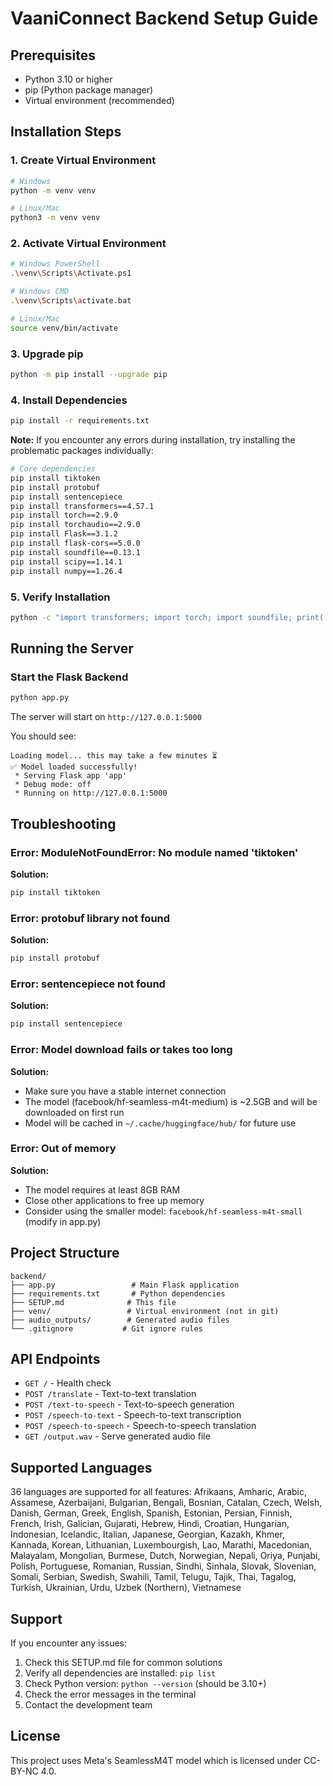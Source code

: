 # VaaniConnect Backend Setup Guide

## Prerequisites
- Python 3.10 or higher
- pip (Python package manager)
- Virtual environment (recommended)

## Installation Steps

### 1. Create Virtual Environment
```bash
# Windows
python -m venv venv

# Linux/Mac
python3 -m venv venv
```

### 2. Activate Virtual Environment
```bash
# Windows PowerShell
.\venv\Scripts\Activate.ps1

# Windows CMD
.\venv\Scripts\activate.bat

# Linux/Mac
source venv/bin/activate
```

### 3. Upgrade pip
```bash
python -m pip install --upgrade pip
```

### 4. Install Dependencies
```bash
pip install -r requirements.txt
```

**Note:** If you encounter any errors during installation, try installing the problematic packages individually:

```bash
# Core dependencies
pip install tiktoken
pip install protobuf
pip install sentencepiece
pip install transformers==4.57.1
pip install torch==2.9.0
pip install torchaudio==2.9.0
pip install Flask==3.1.2
pip install flask-cors==5.0.0
pip install soundfile==0.13.1
pip install scipy==1.14.1
pip install numpy==1.26.4
```

### 5. Verify Installation
```bash
python -c "import transformers; import torch; import soundfile; print('✅ All dependencies installed successfully!')"
```

## Running the Server

### Start the Flask Backend
```bash
python app.py
```

The server will start on `http://127.0.0.1:5000`

You should see:
```
Loading model... this may take a few minutes ⏳
✅ Model loaded successfully!
 * Serving Flask app 'app'
 * Debug mode: off
 * Running on http://127.0.0.1:5000
```

## Troubleshooting

### Error: ModuleNotFoundError: No module named 'tiktoken'
**Solution:**
```bash
pip install tiktoken
```

### Error: protobuf library not found
**Solution:**
```bash
pip install protobuf
```

### Error: sentencepiece not found
**Solution:**
```bash
pip install sentencepiece
```

### Error: Model download fails or takes too long
**Solution:**
- Make sure you have a stable internet connection
- The model (facebook/hf-seamless-m4t-medium) is ~2.5GB and will be downloaded on first run
- Model will be cached in `~/.cache/huggingface/hub/` for future use

### Error: Out of memory
**Solution:**
- The model requires at least 8GB RAM
- Close other applications to free up memory
- Consider using the smaller model: `facebook/hf-seamless-m4t-small` (modify in app.py)

## Project Structure
```
backend/
├── app.py                 # Main Flask application
├── requirements.txt       # Python dependencies
├── SETUP.md              # This file
├── venv/                 # Virtual environment (not in git)
├── audio_outputs/        # Generated audio files
└── .gitignore           # Git ignore rules
```

## API Endpoints

- `GET /` - Health check
- `POST /translate` - Text-to-text translation
- `POST /text-to-speech` - Text-to-speech generation
- `POST /speech-to-text` - Speech-to-text transcription
- `POST /speech-to-speech` - Speech-to-speech translation
- `GET /output.wav` - Serve generated audio file

## Supported Languages

36 languages are supported for all features:
Afrikaans, Amharic, Arabic, Assamese, Azerbaijani, Bulgarian, Bengali, Bosnian, Catalan, Czech, Welsh, Danish, German, Greek, English, Spanish, Estonian, Persian, Finnish, French, Irish, Galician, Gujarati, Hebrew, Hindi, Croatian, Hungarian, Indonesian, Icelandic, Italian, Japanese, Georgian, Kazakh, Khmer, Kannada, Korean, Lithuanian, Luxembourgish, Lao, Marathi, Macedonian, Malayalam, Mongolian, Burmese, Dutch, Norwegian, Nepali, Oriya, Punjabi, Polish, Portuguese, Romanian, Russian, Sindhi, Sinhala, Slovak, Slovenian, Somali, Serbian, Swedish, Swahili, Tamil, Telugu, Tajik, Thai, Tagalog, Turkish, Ukrainian, Urdu, Uzbek (Northern), Vietnamese

## Support

If you encounter any issues:
1. Check this SETUP.md file for common solutions
2. Verify all dependencies are installed: `pip list`
3. Check Python version: `python --version` (should be 3.10+)
4. Check the error messages in the terminal
5. Contact the development team

## License

This project uses Meta's SeamlessM4T model which is licensed under CC-BY-NC 4.0.
